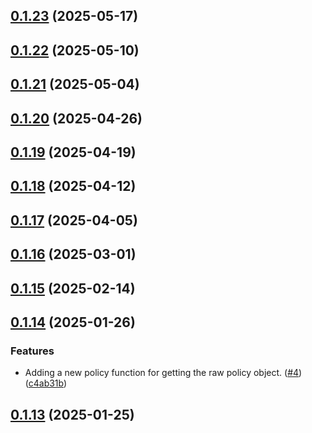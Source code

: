 ## [0.1.23](https://github.com/cloud-copilot/iam-policy/compare/v0.1.22...v0.1.23) (2025-05-17)

## [0.1.22](https://github.com/cloud-copilot/iam-policy/compare/v0.1.21...v0.1.22) (2025-05-10)

## [0.1.21](https://github.com/cloud-copilot/iam-policy/compare/v0.1.20...v0.1.21) (2025-05-04)

## [0.1.20](https://github.com/cloud-copilot/iam-policy/compare/v0.1.19...v0.1.20) (2025-04-26)

## [0.1.19](https://github.com/cloud-copilot/iam-policy/compare/v0.1.18...v0.1.19) (2025-04-19)

## [0.1.18](https://github.com/cloud-copilot/iam-policy/compare/v0.1.17...v0.1.18) (2025-04-12)

## [0.1.17](https://github.com/cloud-copilot/iam-policy/compare/v0.1.16...v0.1.17) (2025-04-05)

## [0.1.16](https://github.com/cloud-copilot/iam-policy/compare/v0.1.15...v0.1.16) (2025-03-01)

## [0.1.15](https://github.com/cloud-copilot/iam-policy/compare/v0.1.14...v0.1.15) (2025-02-14)

## [0.1.14](https://github.com/cloud-copilot/iam-policy/compare/v0.1.13...v0.1.14) (2025-01-26)


### Features

* Adding a new policy function for getting the raw policy object. ([#4](https://github.com/cloud-copilot/iam-policy/issues/4)) ([c4ab31b](https://github.com/cloud-copilot/iam-policy/commit/c4ab31b6ed4208d82186413dcdfb55b76d37c560))

## [0.1.13](https://github.com/cloud-copilot/iam-policy/compare/v0.1.12...v0.1.13) (2025-01-25)
